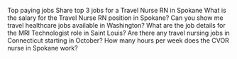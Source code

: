 Top paying jobs
Share top 3 jobs for a Travel Nurse RN in Spokane
What is the salary for the Travel Nurse RN position in Spokane?
Can you show me travel healthcare jobs available in Washington?
What are the job details for the MRI Technologist role in Saint Louis?
Are there any travel nursing jobs in Connecticut starting in October?
How many hours per week does the CVOR nurse in Spokane work?
